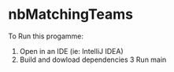 # nbMatchingTeams

To Run this progamme:
1) Open in an IDE (ie: IntelliJ IDEA)
2) Build and dowload dependencies
3 Run main
